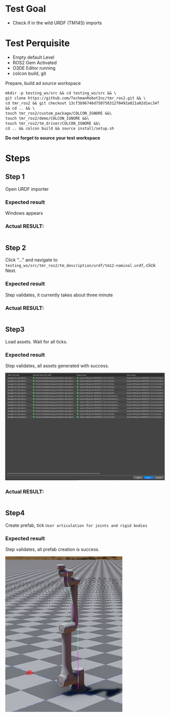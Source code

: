 # Test Goal

 - Check if in the wild URDF (TM14S) imports

# Test Perquisite

 - Empty default Level
 - ROS2 Gem Activated
 - O3DE Editor running
 - colcon build, git

 Prepare, build ad source workspace

```
mkdir -p testing_ws/src && cd testing_ws/src && \
git clone https://github.com/TechmanRobotInc/tmr_ros2.git && \
cd tmr_ros2 && git checkout 13cf3b96746d750750312f0492a021a02d1ec34f && cd .. && \
touch tmr_ros2/custom_package/COLCON_IGNORE &&\
touch tmr_ros2/demo/COLCON_IGNORE &&\ 
touch tmr_ros2/tm_driver/COLCON_IGNORE &&\
cd .. && colcon build && source install/setup.sh
```
**Do not forget to source your test workspace**
# Steps

## Step 1 

Open URDF importer

### Expected result 

Windows appears

### **Actual RESULT:**

```

```

## Step 2 

Click "..." and navigate to `testing_ws/src/tmr_ros2/tm_description/urdf/tm12-nominal.urdf`, click Next.

### Expected result 

Step validates, it currently takes about three minute

### **Actual RESULT:**
```

```

## Step3

Load assets. Wait for all ticks.

### Expected result 
Step validates, all assets generated with success.

![step4](images/step3.png)

### **Actual RESULT:**
```

```
## Step4
Create prefab, tick `User articulation for joints and rigid bodies`

### Expected result 
Step validates, all prefab creation is success.

![step5](images/step4.png)

